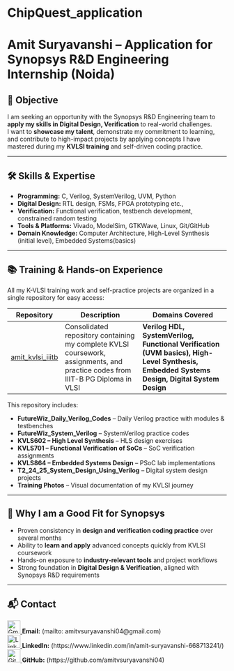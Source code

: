 # ChipQuest_application

# Amit Suryavanshi – Application for Synopsys R&D Engineering Internship (Noida)

## 🎯 Objective
I am seeking an opportunity with the Synopsys R&D Engineering team to **apply my skills in Digital Design, Verification** to real-world challenges.  
I want to **showcase my talent**, demonstrate my commitment to learning, and contribute to high-impact projects by applying concepts I have mastered during my **KVLSI training** and self-driven coding practice.

---

## 🛠️ Skills & Expertise
- **Programming:** C, Verilog, SystemVerilog, UVM, Python
- **Digital Design:** RTL design, FSMs, FPGA prototyping etc.,
- **Verification:** Functional verification, testbench development, constrained random testing
- **Tools & Platforms:** Vivado, ModelSim, GTKWave, Linux, Git/GitHub
- **Domain Knowledge:** Computer Architecture, High-Level Synthesis (initial level), Embedded Systems(basics)

---

## 📚 Training & Hands-on Experience
All my K-VLSI training work and self-practice projects are organized in a single repository for easy access:  

| Repository | Description | Domains Covered |
|------------|-------------|-----------------|
| [amit_kvlsi_iiitb](https://github.com/amitvsuryavanshi04/amit_kvlsi_iiitb) | Consolidated repository containing my complete KVLSI coursework, assignments, and practice codes from IIIT-B PG Diploma in VLSI | **Verilog HDL, SystemVerilog, Functional Verification (UVM basics), High-Level Synthesis, Embedded Systems Design, Digital System Design** |

This repository includes:
- **FutureWiz_Daily_Verilog_Codes** – Daily Verilog practice with modules & testbenches  
- **FutureWiz_System_Verilog** – SystemVerilog practice codes  
- **KVLS602 – High Level Synthesis** – HLS design exercises  
- **KVLS701 – Functional Verification of SoCs** – SoC verification assignments  
- **KVLS864 – Embedded Systems Design** – PSoC lab implementations  
- **T2_24_25_System_Design_Using_Verilog** – Digital system design projects  
- **Training Photos** – Visual documentation of my KVLSI journey

---

## 📌 Why I am a Good Fit for Synopsys
- Proven consistency in **design and verification coding practice** over several months
- Ability to **learn and apply** advanced concepts quickly from KVLSI coursework
- Hands-on exposure to **industry-relevant tools** and project workflows
- Strong foundation in **Digital Design & Verification**, aligned with Synopsys R&D requirements

---

## 📬 Contact
<p align="left">
  <a href="mailto:amitvsuryavanshi04@gmail.com">
    <img src="https://img.icons8.com/color/48/000000/gmail-new.png" alt="Gmail" width="30" height="30"/>
  </a>
  <strong>Email:</strong> (mailto: amitvsuryavanshi04@gmail.com)  
  <br>
  <a href="https://www.linkedin.com/in/amit-suryavanshi-668713241/">
    <img src="https://img.icons8.com/color/48/000000/linkedin.png" alt="LinkedIn" width="30" height="30"/>
  </a>
  <strong>LinkedIn:</strong> (https://www.linkedin.com/in/amit-suryavanshi-668713241/)  
  <br>
  <a href="https://github.com/amitvsuryavanshi04">
    <img src="https://img.icons8.com/color/48/000000/github.png" alt="GitHub" width="30" height="30"/>
  </a>
  <strong>GitHub:</strong> (https://github.com/amitvsuryavanshi04)
</p>
